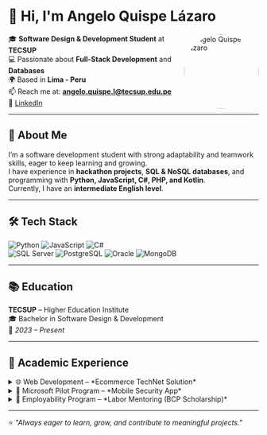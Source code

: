 # 👋 Hi, I'm Angelo Quispe Lázaro  

<img src="https://media.licdn.com/dms/image/v2/D4E03AQFiGAfCUHvPgA/profile-displayphoto-shrink_200_200/profile-displayphoto-shrink_200_200/0/1721266033673?e=1758758400&v=beta&t=ZVG6gK4eKGd8E0qtKogZ-G1_ALGD_fTE1CfUnvbiwY0" 
     alt="Angelo Quispe Lázaro" 
     width="150" 
     align="right" 
     style="border-radius:50%;" />


🎓 **Software Design & Development Student** at **TECSUP**  
💻 Passionate about **Full-Stack Development** and **Databases**  
🌍 Based in **Lima - Peru**  
📫 Reach me at: **angelo.quispe.l@tecsup.edu.pe**  
🔗 [LinkedIn](www.linkedin.com/in/angelo-dylan-ql)  

---

## 🚀 About Me  
I’m a software development student with strong adaptability and teamwork skills, eager to keep learning and growing.  
I have experience in **hackathon projects**, **SQL & NoSQL databases**, and programming with **Python, JavaScript, C#, PHP, and Kotlin**.  
Currently, I have an **intermediate English level**.  

---

## 🛠️ Tech Stack  

![Python](https://img.shields.io/badge/-Python-3776AB?style=flat&logo=python&logoColor=white)
![JavaScript](https://img.shields.io/badge/-JavaScript-F7DF1E?style=flat&logo=javascript&logoColor=black)
![C#](https://img.shields.io/badge/-C%23-239120?style=flat&logo=c-sharp&logoColor=white)  
![SQL Server](https://img.shields.io/badge/-SQL%20Server-CC2927?style=flat&logo=microsoft-sql-server&logoColor=white)
![PostgreSQL](https://img.shields.io/badge/-PostgreSQL-336791?style=flat&logo=postgresql&logoColor=white)
![Oracle](https://img.shields.io/badge/-Oracle-F80000?style=flat&logo=oracle&logoColor=white)
![MongoDB](https://img.shields.io/badge/-MongoDB-47A248?style=flat&logo=mongodb&logoColor=white)  

---

## 📚 Education  
**TECSUP** – Higher Education Institute  
🎓 Bachelor in Software Design & Development  
📅 *2023 – Present*  

---

## 💼 Academic Experience  

<details>
  <summary>🌐 Web Development – *Ecommerce TechNet Solution*</summary>
  <p>
  Designed and implemented an online store platform with:  
  - Product catalog and search engine  
  - Shopping cart and payment methods  
  - User-friendly interface for customers  
  </p>
</details>

<details>
  <summary>📱 Microsoft Pilot Program – *Mobile Security App*</summary>
  <p>
  Developed a mobile application focused on personal safety with:  
  - Real-time alerts and GPS tracking  
  - Emergency contact notifications  
  - Microsoft-powered innovative tools  
  </p>
</details>

<details>
  <summary>🤝 Employability Program – *Labor Mentoring (BCP Scholarship)*</summary>
  <p>
  Attended training sessions on:  
  - Effective communication  
  - Teamwork  
  - Interview preparation  
  </p>
</details>

---

⭐️ *"Always eager to learn, grow, and contribute to meaningful projects."*  
